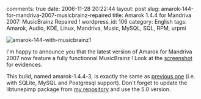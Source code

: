 comments: true
date: 2006-11-28 20:22:44
layout: post
slug: amarok-144-for-mandriva-2007-musicbrainz-repaired
title: Amarok 1.4.4 for Mandriva 2007: MusicBrainz Repaired !
wordpress_id: 106
category: English
tags: Amarok, Audio, KDE, Linux, Mandriva, Music, MySQL, SQL, RPM, urpmi

![amarok-144-with-musicbrainz1](/static/uploads/2006/11/amarok-144-with-musicbrainz1.png)

I'm happy to announce you that the latest version of Amarok for Mandriva 2007 now feature a fully functionnal MusicBrainz ! Look at the [screenshot](/static/uploads/2006/11/amarok-144-with-musicbrainz.png) for evidences.

This build, named amarok-1.4.4-3, is exactly the same as [previous one](http://kevin.deldycke.com/2006/10/amarok-144-for-mandriva-2007/) (i.e. with SQLite, MySQL and Postgresql support). Don't forget to update the libtunepimp package from [my repository](http://kevin.deldycke.com/mandriva-rpm-repository/) and use the 5.0 version.
